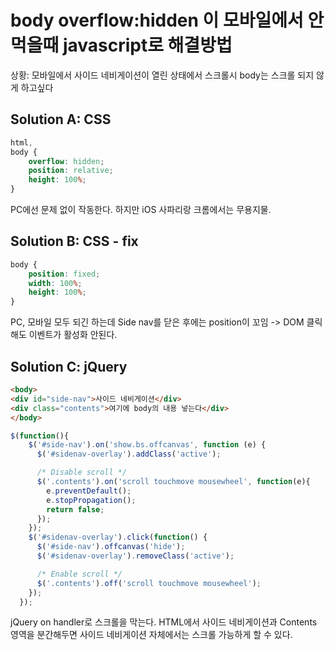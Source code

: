 # body overflow:hidden 이 모바일에서 안 먹을때 javascript로 해결방법

상황: 모바일에서 사이드 네비게이션이 열린 상태에서 스크롤시 body는 스크롤 되지 않게 하고싶다

## Solution A: CSS
```css
html,
body {
    overflow: hidden;
    position: relative;
    height: 100%;
}
```

PC에선 문제 없이 작동한다. 하지만 iOS 사파리랑 크롬에서는 무용지물.

## Solution B: CSS - fix
```css
body {
    position: fixed;
    width: 100%;
    height: 100%;
}
```

PC, 모바일 모두 되긴 하는데 Side nav를 닫은 후에는 position이 꼬임 -> DOM 클릭해도 이벤트가 활성화 안된다.

## Solution C: jQuery
```html
<body>
<div id="side-nav">사이드 네비게이션</div>
<div class="contents">여기에 body의 내용 넣는다</div>
</body>
```

```javascript
$(function(){
    $('#side-nav').on('show.bs.offcanvas', function (e) {
      $('#sidenav-overlay').addClass('active');

      /* Disable scroll */
      $('.contents').on('scroll touchmove mousewheel', function(e){
        e.preventDefault();
        e.stopPropagation();
        return false;
      });
    });
    $('#sidenav-overlay').click(function() {
      $('#side-nav').offcanvas('hide');
      $('#sidenav-overlay').removeClass('active');

      /* Enable scroll */
      $('.contents').off('scroll touchmove mousewheel');
    });
  });
```

jQuery on handler로 스크롤을 막는다.
HTML에서 사이드 네비게이션과 Contents 영역을 분간해두면 
사이드 네비게이션 자체에서는 스크롤 가능하게 할 수 있다.
